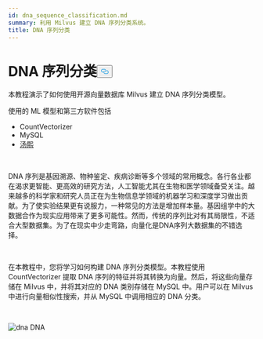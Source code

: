 ```yaml
---
id: dna_sequence_classification.md
summary: 利用 Milvus 建立 DNA 序列分类系统。
title: DNA 序列分类
---
```

<h1 id="DNA-Sequence-Classification" class="common-anchor-header">DNA 序列分类<button data-href="#DNA-Sequence-Classification" class="anchor-icon" translate="no">
      <svg translate="no"
        aria-hidden="true"
        focusable="false"
        height="20"
        version="1.1"
        viewBox="0 0 16 16"
        width="16"
      >
        <path
          fill="#0092E4"
          fill-rule="evenodd"
          d="M4 9h1v1H4c-1.5 0-3-1.69-3-3.5S2.55 3 4 3h4c1.45 0 3 1.69 3 3.5 0 1.41-.91 2.72-2 3.25V8.59c.58-.45 1-1.27 1-2.09C10 5.22 8.98 4 8 4H4c-.98 0-2 1.22-2 2.5S3 9 4 9zm9-3h-1v1h1c1 0 2 1.22 2 2.5S13.98 12 13 12H9c-.98 0-2-1.22-2-2.5 0-.83.42-1.64 1-2.09V6.25c-1.09.53-2 1.84-2 3.25C6 11.31 7.55 13 9 13h4c1.45 0 3-1.69 3-3.5S14.5 6 13 6z"
        ></path>
      </svg>
    </button></h1><p>本教程演示了如何使用开源向量数据库 Milvus 建立 DNA 序列分类模型。</p>
<p>使用的 ML 模型和第三方软件包括</p>
<ul>
<li>CountVectorizer</li>
<li>MySQL</li>
<li><a href="https://towhee.io/">汤熙</a></li>
</ul>
<p><br/></p>
<p>DNA 序列是基因溯源、物种鉴定、疾病诊断等多个领域的常用概念。各行各业都在渴求更智能、更高效的研究方法，人工智能尤其在生物和医学领域备受关注。越来越多的科学家和研究人员正在为生物信息学领域的机器学习和深度学习做出贡献。为了使实验结果更有说服力，一种常见的方法是增加样本量。基因组学中的大数据合作为现实应用带来了更多可能性。然而，传统的序列比对有其局限性，不适合大型数据集。为了在现实中少走弯路，向量化是DNA序列大数据集的不错选择。</p>
<p><br/></p>
<p>在本教程中，您将学习如何构建 DNA 序列分类模型。本教程使用 CountVectorizer 提取 DNA 序列的特征并将其转换为向量。然后，将这些向量存储在 Milvus 中，并将其对应的 DNA 类别存储在 MySQL 中。用户可以在 Milvus 中进行向量相似性搜索，并从 MySQL 中调用相应的 DNA 分类。</p>
<p><br/></p>
<p>
  
   <span class="img-wrapper"> <img translate="no" src="/docs/v2.5.x/assets/dna.png" alt="dna" class="doc-image" id="dna" />
   </span> <span class="img-wrapper"> <span>DNA</span> </span></p>
